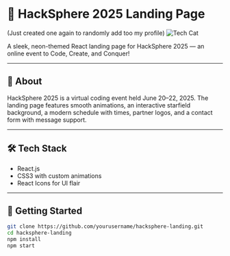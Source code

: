 # 🚀 HackSphere 2025 Landing Page 
(Just created one again to randomly add too my profile)
![Tech Cat](https://media.giphy.com/media/JIX9t2j0ZTN9S/giphy.gif)

A sleek, neon-themed React landing page for HackSphere 2025 — an online event to Code, Create, and Conquer!

---

## 📝 About

HackSphere 2025 is a virtual coding event held June 20–22, 2025. The landing page features smooth animations, an interactive starfield background, a modern schedule with times, partner logos, and a contact form with message support.

---

## 🛠️ Tech Stack

- React.js
- CSS3 with custom animations
- React Icons for UI flair

---

## 🚀 Getting Started

```bash
git clone https://github.com/yourusername/hacksphere-landing.git
cd hacksphere-landing
npm install
npm start
